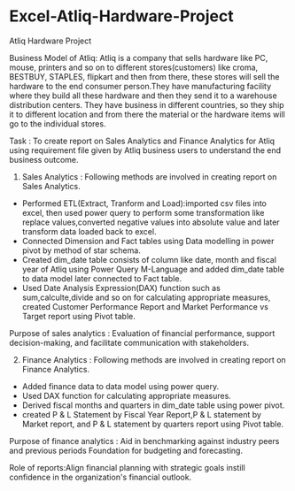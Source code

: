 # Excel-Atliq-Hardware-Project

Atliq Hardware Project

Business Model of Atliq: 
            Atliq is a company that sells hardware like PC, mouse, printers and so on to different stores(customers) like croma, BESTBUY, STAPLES, flipkart and then from there, these stores will sell the hardware to the end consumer person.They have manufacturing facility where they build all these hardware and then they send it to a warehouse distribution centers. They have business in different countries, so they ship it to different location and from there the material or the hardware items will go to the individual stores.

Task : To create report on Sales Analytics and Finance Analytics for Atliq using requirement file given by Atliq business users to understand the end business outcome.

1. Sales Analytics : Following methods are involved in creating report on Sales Analytics.

- Performed ETL(Extract, Tranform and Load):imported csv files into excel, then used power query to perform some transformation like replace values,converted negative values into 
  absolute value and later transform data loaded back to excel.
- Connected Dimension and Fact tables using Data modelling in power pivot by method of star schema. 
- Created dim_date table consists of column like date, month and fiscal year of Atliq using Power Query M-Language and added dim_date table to data model later connected to Fact table.
- Used Date Analysis Expression(DAX) function such as sum,calculte,divide and so on for calculating appropriate measures, created Customer Performance Report and Market Performance vs 
  Target report using Pivot table.

Purpose of sales analytics : Evaluation of financial performance, support decision-making, and facilitate communication with stakeholders.

2. Finance Analytics : Following methods are involved in creating report on Finance Analytics.

- Added finance data to data model using power query.
- Used DAX function for calculating appropriate measures.
- Derived fiscal months and quarters in dim_date table using power pivot.
- created P & L Statement by Fiscal Year Report,P & L statement by Market report, and P & L statement by quarters report using Pivot table.

Purpose of finance analytics : Aid in benchmarking against industry peers and previous periods Foundation for budgeting and forecasting.

Role of reports:Align financial planning with strategic goals instill confidence in the organization's financial outlook.
